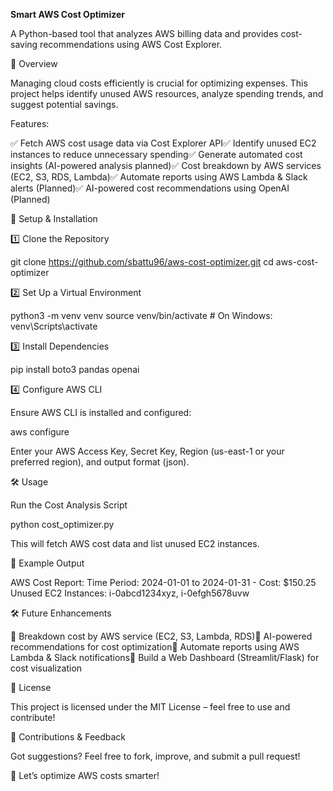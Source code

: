 **Smart AWS Cost Optimizer**

A Python-based tool that analyzes AWS billing data and provides cost-saving recommendations using AWS Cost Explorer.

🚀 Overview

Managing cloud costs efficiently is crucial for optimizing expenses. This project helps identify unused AWS resources, analyze spending trends, and suggest potential savings.

Features:

✅ Fetch AWS cost usage data via Cost Explorer API✅ Identify unused EC2 instances to reduce unnecessary spending✅ Generate automated cost insights (AI-powered analysis planned)✅ Cost breakdown by AWS services (EC2, S3, RDS, Lambda)✅ Automate reports using AWS Lambda & Slack alerts (Planned)✅ AI-powered cost recommendations using OpenAI (Planned)

🔧 Setup & Installation

1️⃣ Clone the Repository

git clone https://github.com/sbattu96/aws-cost-optimizer.git
cd aws-cost-optimizer

2️⃣ Set Up a Virtual Environment

python3 -m venv venv
source venv/bin/activate  # On Windows: venv\Scripts\activate

3️⃣ Install Dependencies

pip install boto3 pandas openai

4️⃣ Configure AWS CLI

Ensure AWS CLI is installed and configured:

aws configure

Enter your AWS Access Key, Secret Key, Region (us-east-1 or your preferred region), and output format (json).

🛠 Usage

Run the Cost Analysis Script

python cost_optimizer.py

This will fetch AWS cost data and list unused EC2 instances.

📌 Example Output

AWS Cost Report:
Time Period: 2024-01-01 to 2024-01-31 - Cost: $150.25
Unused EC2 Instances: i-0abcd1234xyz, i-0efgh5678uvw

🛠 Future Enhancements

🔹 Breakdown cost by AWS service (EC2, S3, Lambda, RDS)🔹 AI-powered recommendations for cost optimization🔹 Automate reports using AWS Lambda & Slack notifications🔹 Build a Web Dashboard (Streamlit/Flask) for cost visualization

📜 License

This project is licensed under the MIT License – feel free to use and contribute!

🎉 Contributions & Feedback

Got suggestions? Feel free to fork, improve, and submit a pull request!

🚀 Let’s optimize AWS costs smarter!
